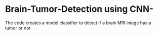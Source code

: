 # Brain-Tumor-Detection using CNN-

The code creates a model classifier to detect if a brain MRI image  has a tumor or not 
